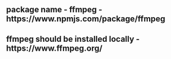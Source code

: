 <h2>package name - ffmpeg - https://www.npmjs.com/package/ffmpeg</h2>
<h2>ffmpeg should be installed locally - https://www.ffmpeg.org/</h2>
